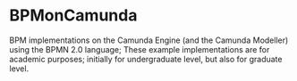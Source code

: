 # BPMonCamunda
BPM implementations on the Camunda Engine (and the Camunda Modeller) using the BPMN 2.0 language; These example implementations are for academic purposes; initially for undergraduate level, but also for graduate level. 
